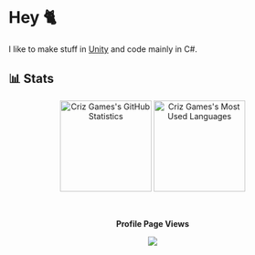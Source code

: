 # Hey 🐈
I like to make stuff in [Unity](https://unity.com/) and code mainly in C#.

## 📊 Stats
<p align="center">
    <img height="160" src="https://github-readme-stats.vercel.app/api?username=CrizGames&hide_title=true&theme=dracula&hide_border=true" alt="Criz Games's GitHub Statistics">
    <img height="160" src="https://github-readme-stats.vercel.app/api/top-langs/?username=CrizGames&layout=compact&theme=dracula&hide_border=true" alt="Criz Games's Most Used Languages">
</p>
<br/>
<p align="center"><b>Profile Page Views</b></p>
<p align="center">
  <img src="https://count.getloli.com/get/@CrizGames?theme=rule34" />
</p>

